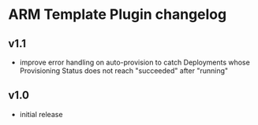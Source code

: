 # ARM Template Plugin changelog

## v1.1

- improve error handling on auto-provision to catch Deployments whose Provisioning Status does not reach "succeeded" after "running"

## v1.0

- initial release
